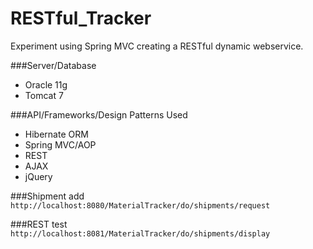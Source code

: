 # RESTful_Tracker
Experiment using Spring MVC creating a RESTful dynamic webservice.

###Server/Database
- Oracle 11g 
- Tomcat 7

###API/Frameworks/Design Patterns Used
- Hibernate ORM
- Spring MVC/AOP
- REST
- AJAX
- jQuery

###Shipment add
`http://localhost:8080/MaterialTracker/do/shipments/request`

###REST test
`http://localhost:8081/MaterialTracker/do/shipments/display`
